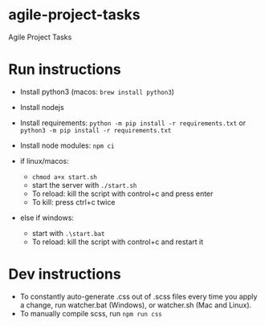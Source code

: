 # agile-project-tasks
Agile Project Tasks

# Run instructions
 - Install python3 (macos: `brew install python3`)
 - Install nodejs
 - Install requirements: `python -m pip install -r requirements.txt` or `python3 -m pip install -r requirements.txt`
 - Install node modules: `npm ci`
 - if linux/macos:
   - `chmod a+x start.sh`
   - start the server with `./start.sh`
   - To reload: kill the script with control+c and press enter
   - To kill: press ctrl+c twice

 - else if windows:
   - start with `.\start.bat`
   - To reload: kill the script with control+c and restart it
   
# Dev instructions
 - To constantly auto-generate .css out of .scss files every time you apply a change, run watcher.bat (Windows), or watcher.sh (Mac and Linux).
 - To manually compile scss, run `npm run css`
